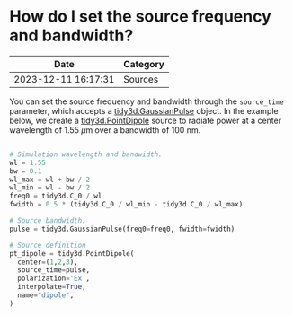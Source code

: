 # How do I set the source frequency and bandwidth?

| Date       | Category    |
|------------|-------------|
| 2023-12-11 16:17:31 | Sources |


You can set the source frequency and bandwidth through the `source_time` parameter, which accepts a [tidy3d.GaussianPulse](https://docs.flexcompute.com/projects/tidy3d/en/latest/api/_autosummary/tidy3d.GaussianPulse.html) object. In the example below, we create a [tidy3d.PointDipole](https://docs.flexcompute.com/projects/tidy3d/en/latest/api/_autosummary/tidy3d.PointDipole.html) source to radiate power at a center wavelength of 1.55 $\mu$m over a bandwidth of 100 nm.



```python

# Simulation wavelength and bandwidth.
wl = 1.55
bw = 0.1
wl_max = wl + bw / 2
wl_min = wl - bw / 2
freq0 = tidy3d.C_0 / wl
fwidth = 0.5 * (tidy3d.C_0 / wl_min - tidy3d.C_0 / wl_max)

# Source bandwidth.
pulse = tidy3d.GaussianPulse(freq0=freq0, fwidth=fwidth)

# Source definition
pt_dipole = tidy3d.PointDipole(
  center=(1,2,3),
  source_time=pulse,
  polarization='Ex',
  interpolate=True,
  name="dipole",
)

```

